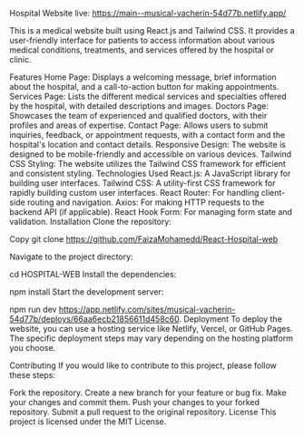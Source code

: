 Hospital Website
live: https://main--musical-vacherin-54d77b.netlify.app/

This is a medical website built using React.js and Tailwind CSS. It provides a user-friendly interface for patients to access information about various medical conditions, treatments, and services offered by the hospital or clinic.

Features
Home Page: Displays a welcoming message, brief information about the hospital, and a call-to-action button for making appointments.
Services Page: Lists the different medical services and specialties offered by the hospital, with detailed descriptions and images.
Doctors Page: Showcases the team of experienced and qualified doctors, with their profiles and areas of expertise.
Contact Page: Allows users to submit inquiries, feedback, or appointment requests, with a contact form and the hospital's location and contact details.
Responsive Design: The website is designed to be mobile-friendly and accessible on various devices.
Tailwind CSS Styling: The website utilizes the Tailwind CSS framework for efficient and consistent styling.
Technologies Used
React.js: A JavaScript library for building user interfaces.
Tailwind CSS: A utility-first CSS framework for rapidly building custom user interfaces.
React Router: For handling client-side routing and navigation.
Axios: For making HTTP requests to the backend API (if applicable).
React Hook Form: For managing form state and validation.
Installation
Clone the repository:

Copy
git clone https://github.com/FaizaMohamedd/React-Hospital-web

Navigate to the project directory:


cd HOSPITAL-WEB
Install the dependencies:


npm install
Start the development server:


npm run dev
https://app.netlify.com/sites/musical-vacherin-54d77b/deploys/66aa6ecb21856611d458c60.
Deployment
To deploy the website, you can use a hosting service like Netlify, Vercel, or GitHub Pages. The specific deployment steps may vary depending on the hosting platform you choose.

Contributing
If you would like to contribute to this project, please follow these steps:

Fork the repository.
Create a new branch for your feature or bug fix.
Make your changes and commit them.
Push your changes to your forked repository.
Submit a pull request to the original repository.
License
This project is licensed under the MIT License.
